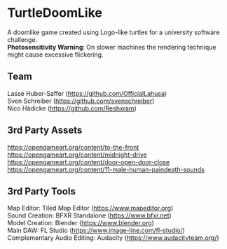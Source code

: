 # TurtleDoomLike
A doomlike game created using Logo-like turtles for a university software challenge.  
**Photosensitivity Warning**: On slower machines the rendering technique might cause excessive flickering.

## Team
Lasse Huber-Saffer (https://github.com/OfficialLahusa)  
Sven Schreiber (https://github.com/svenschreiber)  
Nico Hädicke (https://github.com/Reshxram)  

## 3rd Party Assets
https://opengameart.org/content/to-the-front  
https://opengameart.org/content/midnight-drive  
https://opengameart.org/content/door-open-door-close  
https://opengameart.org/content/11-male-human-paindeath-sounds  

## 3rd Party Tools
Map Editor: Tiled Map Editor (https://www.mapeditor.org)  
Sound Creation: BFXR Standalone (https://www.bfxr.net)  
Model Creation: Blender (https://www.blender.org)  
Main DAW: FL Studio (https://www.image-line.com/fl-studio/)  
Complementary Audio Editing: Audacity (https://www.audacityteam.org/)  